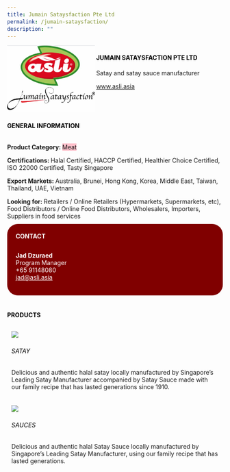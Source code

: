 ```yaml
--- 
title: Jumain Sataysfaction Pte Ltd 
permalink: /jumain-sataysfaction/ 
description: ""
--- 
```

<div class="flex-paragraph"> 
<p style="text-transform: uppercase">
</p>
</div> 
<div class="flex-container" style="display: flex; flex-wrap: wrap;"> 
<div class="card sgds" style="flex: 1 1 40%; display: block;">
<img src="/images/jumain.png">
</div> 
<div class="card-sgds" style="flex: 1 1 58%; display: block; margin-left: 3px"> 
<h4 style="text-transform: uppercase; color: black;">
<b>Jumain Sataysfaction Pte Ltd
</b>
</h4> 
<p>Satay and satay sauce manufacturer
</p> 
<p>
<a href="https://jspl.asli.asia/" target="_blank">www.asli.asia
</a>
</p> 
</div> 
</div> 
<h4 style="text-transform: uppercase; color: black;">
<b>General Information
</b>
</h4> 
<div class="flex-container" style="display: flex; flex-wrap: wrap;"> 
<div class="card sgds" style="flex: 1 1 65%; display: block; align-self: stretch"> 
<div class="flex-paragraph"> 
<p>
<b>Product Category: 
</b>
<span style="background-color: pink; border-radius: 10 px;">Meat
</span>
</p> 
<p>
<b>Certifications: 
</b>Halal Certified, HACCP Certified, Healthier Choice Certified, ISO 22000 Certified, Tasty Singapore
</p> 
<p>
<b>Export Markets: 
</b>Australia, Brunei, Hong Kong, Korea, Middle East, Taiwan, Thailand, UAE, Vietnam
</p> 
<p style="margin-bottom: 10px;">
<b>Looking for: 
</b>Retailers / Online Retailers (Hypermarkets, Supermarkets, etc), Food Distributors / Online Food Distributors, Wholesalers, Importers, Suppliers in food services
</p> 
</div> 
</div> 
<div class="card sgds" style="flex: 1 1 35%; padding: 10px; display: block; background-color: maroon; border-radius: 25px; align-self: center;"> 
<h4 style="color: white; margin-top: 10px; margin-left: 10px;">CONTACT
</h4> 
<div class="flex-paragraph"> 
<p style="padding: 10px; color: white;">
<b>Jad Dzuraed
</b>
<br>Program Manager
<br>+65 91148080
<br>
<a href="mailto:jad@asli.asia" style="color: white;">jad@asli.asia
</a>
</p> 
</div> 
</div> 
</div> 
<br> 
<h4 style="text-transform: uppercase; color: black;">
<b>products
</b>
</h4> 
<div style="display: flex; flex-wrap: wrap;"> 
<div class="card sgds" style="flex: 1 1 47%; margin: 10px; display: block;"> 
<div class="flex-image" style="display: block;">
<img src="https://drive.google.com/uc?id=1cvbLnUSfTEQRE-BM_Hdf7VEqo1sExcAV&export=download">
</div> 
<div class="flex-paragraph"> 
<h6 style="text-transform: uppercase; color: black;">Satay
</h6> 
<p>Delicious and authentic halal satay locally manufactured by Singapore’s Leading Satay Manufacturer accompanied by Satay Sauce made with our family recipe that has lasted generations since 1910.
</p>
</div> 
</div> 
<div class="card sgds" style="flex: 1 1 47%; margin: 10px; display: block;"> 
<div class="flex-image" style="display: block;">
<img src="https://drive.google.com/uc?id=17Div86_0x2hs2zbKSFhaVWvWAAD3-vbi&export=download">
</div> 
<div class="flex-paragraph"> 
<h6 style="text-transform: uppercase; color: black;"> Sauces
</h6> 
<p>Delicious and authentic halal Satay Sauce locally manufactured by Singapore’s Leading Satay Manufacturer, using our family recipe that has lasted generations. 
</p>
</div> 
</div> 
</div>